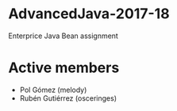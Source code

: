 # AdvancedJava-2017-18
Enterprice Java Bean assignment

# Active members
 - Pol Gómez (melody)
 - Rubén Gutiérrez  (osceringes)
